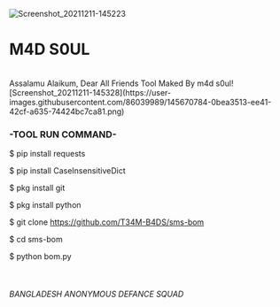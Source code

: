 ![Screenshot_20211211-145223](https://user-images.githubusercontent.com/86039989/145670758-f555e3a6-a2bb-4558-833e-f168b5fb46b9.png)
<h1>M4D S0UL</h1>
<br>
Assalamu Alaikum,
Dear All Friends Tool Maked By m4d s0ul![Screenshot_20211211-145328](https://user-images.githubusercontent.com/86039989/145670784-0bea3513-ee41-42cf-a635-74424bc7ca81.png)


<h3>-TOOL RUN COMMAND-</h3>


$ pip install requests

$ pip install CaseInsensitiveDict

$ pkg install git

$ pkg install python

$ git clone https://github.com/T34M-B4DS/sms-bom

$ cd sms-bom

$ python bom.py

<br>
<h6>BANGLADESH ANONYMOUS DEFANCE SQUAD</h6>
